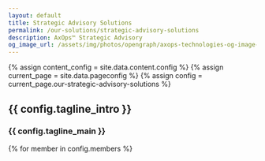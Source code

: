 ```yaml
---
layout: default
title: Strategic Advisory Solutions
permalink: /our-solutions/strategic-advisory-solutions
description: AxOps™ Strategic Advisory
og_image_url: /assets/img/photos/opengraph/axops-technologies-og-image-v1.jpg
---
```

{% assign content_config = site.data.content.config %}
{% assign current_page = site.data.pageconfig %}
{% assign config = current_page.our-strategic-advisory-solutions %}

  <div class="content-wrapper">
    <!-- .content-wrapper -->
    <section class="wrapper bg-light">
        <div class="container py-14 py-md-16">
            <div class="row mb-3">
            <div class="col-md-10 col-lg-12 col-xl-10 col-xxl-9 mx-auto text-center" data-cues="slideInDown" data-group="page-title" data-delay="100">
                <h2 class="fs-15 text-uppercase text-muted mb-3">{{ config.tagline_intro }}</h2>
                <h3 class="display-4 mb-7 px-lg-19 px-xl-18">{{ config.tagline_main }}</h3>
            </div>
            <!--/column -->
            </div>
            <!--/.row -->
            <div class="row grid-view gx-md-8 gx-xl-10 gy-8 gy-lg-8" data-cue="slideInDown" data-delay="700">
                {% for member in config.members %}
                <div class="col-md-6 col-lg-3">
                    <div class="position-relative">
                    <div class="shape rounded bg-soft-blue rellax d-md-block" data-rellax-speed="0" style="bottom: -0.75rem; right: -0.75rem; width: 98%; height: 98%; z-index:0"></div>
                    <div class="card">
                        <a href="{{ member.url }}"><figure class="card-img-top"><img class="img-fluid" src="{{ member.image_src }}" srcset="{{ member.image_src }}" alt="" /></figure></a>
                        <div class="card-body px-6 py-5">
                        <h4 class="mb-1">{{ member.name }}</h4>
                        <!-- <p class="mb-0">{{ member.role }}</p> -->
                        </div>
                        <!--/.card-body -->
                    </div>
                    <!-- /.card -->
                    </div>
                    <!-- /div -->
                </div>
                {% endfor %}
                <!--/column -->
            </div>
            <!--/.row -->
        </div>
        <!-- /.container -->
    </section>
    <!-- /section -->
  </div>
  <!-- /.content-wrapper -->